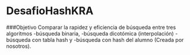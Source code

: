 # DesafioHashKRA

###Objetivo
Comparar la rapidez y eficiencia de búsqueda entre tres algoritmos
-búsqueda binaria, 
-búsqueda dicotómica (interpolación)
-búsqueda con tabla hash y 
-búsqueda con hash del alumno (Creada por nosotros).
